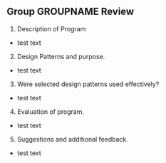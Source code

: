 ## Group GROUPNAME Review

1. Description of Program
  * test text
2. Design Patterns and purpose.
  * test text
3. Were selected design patterns used effectively?
  * test text
4. Evaluation of program.
  * test text
5. Suggestions and additional feedback.
  * test text
